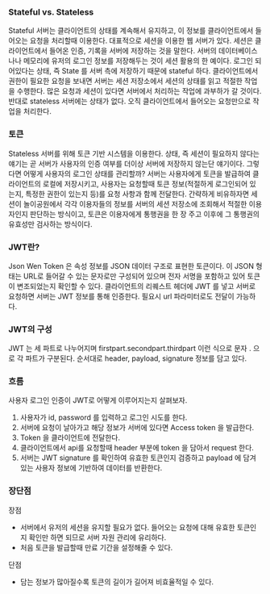 ### Stateful vs. Stateless
Stateful 서버는 클라이언트의 상태를 계속해서 유지하고, 이 정보를 클라이언트에서 들어오는 요청을 처리할때 이용한다. 대표적으로 세션을 이용한 웹 서버가 있다.
세션은 클라이언트에서 들어온 인증, 기록을 서버에 저장하는 것을 말한다.
서버의 데이터베이스나나 메모리에 유저의 로그인 정보를 저장해두는 것이 세션 활용의 한 예이다. 로그인 되어있다는 상태, 즉 State 를 서버 측에 저장하기 때문에 stateful 하다.
클라이언트에서 권한이 필요한 요청을 보내면 서버는 세션 저장소에서 세션의 상태를 읽고 적절한 작업을 수행한다. 많은 요청과 세션이 있다면 서버에서 처리하는 작업에 과부하가 갈 것이다.
반대로 stateless 서버에는 상태가 없다. 오직 클라이언트에서 들어오는 요청만으로 작업을 처리한다.

### 토큰
Stateless 서버를 위해 토큰 기반 시스템을 이용한다. 상태, 즉 세션이 필요하지 않다는 얘기는 곧 서버가 사용자의 인증 여부를 더이상 서버에 저장하지 않는단 얘기이다.
그렇다면 어떻게 사용자의 로그인 상태를 관리할까? 서버는 사용자에게 토큰을 발급하여 클라이언트의 로컬에 저장시키고, 사용자는 요청할때 토큰 정보(적절하게 로그인되어 있는지, 
특정한 권한이 있는지 등)를 요청 사항과 함께 전달한다.
간략하게 비유하자면 세션이 놀이공원에서 각각 이용자들의 정보를 서버의 세션 저장소에 조회해서 적절한 이용자인지 판단하는 방식이고, 
토큰은 이용자에게 통행권을 한 장 주고 이후에 그 통행권의 유효성만 검사하는 방식이다.

### JWT란?
Json Wen Token 은 속성 정보를 JSON 데이터 구조로 표현한 토큰이다. 이 JSON 형태는 URL로 들어갈 수 있는 문자로만 구성되어 있으며 전자 서명을 포함하고 있어 토큰이 변조되었는지 확인할 수 있다.
클라이언트의 리퀘스트 헤더에 JWT 를 넣고 서버로 요청하면 서버는 JWT 정보를 통해 인증한다. 필요시 url 파라미터로도 전달이 가능하다.

### JWT의 구성
JWT 는 세 파트로 나누어지며 firstpart.secondpart.thirdpart 이런 식으로 문자 . 으로 각 파트가 구분된다. 순서대로 header, payload, signature 정보를 담고 있다.

### 흐름
사용자 로그인 인증이 JWT로 어떻게 이루어지는지 살펴보자.

1. 사용자가 id, password 를 입력하고 로그인 시도를 한다.
2. 서버에 요청이 날아가고 해당 정보가 서버에 있다면 Access token 을 발급한다.
3. Token 을 클라이언트에 전달한다.
4. 클라이언트에서 api를 요청할때 header 부분에 token 을 담아서 request 한다.
5. 서버는 JWT signature 를 확인하여 유효한 토큰인지 검증하고 payload 에 담겨있는 사용자 정보에 기반하여 데이터를 반환한다.

### 장단점
장점
* 서버에서 유저의 세션을 유지할 필요가 없다. 들어오는 요청에 대해 유효한 토큰인지 확인만 하면 되므로 서버 자원 관리에 유리하다.
* 처음 토큰을 발급할때 만료 기간을 설정해줄 수 있다.

단점
* 담는 정보가 많아질수록 토큰의 길이가 길어져 비효율적일 수 있다.

